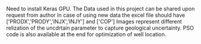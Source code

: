 Need to install Keras GPU.
The Data used in this project can be shared upon request from author
In case of using new data the excel file should have ['PRODX','PRODY','INJX','INJY'] and ['COP']
Images represent different relization of the uncdrtain parameter to capture geological uncertainty.
PSO code is also available at the end for optimization of well location.
